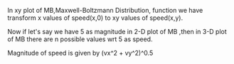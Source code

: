In xy plot of MB,Maxwell-Boltzmann Distribution, function we have transform x values of speed(x,0) to xy values of speed(x,y).

Now if let's say we have 5 as magnitude in 2-D plot of MB ,then in 3-D plot of MB there are n possible values wrt 5 as speed.

Magnitude of speed is given by (vx^2 + vy^2)^0.5
